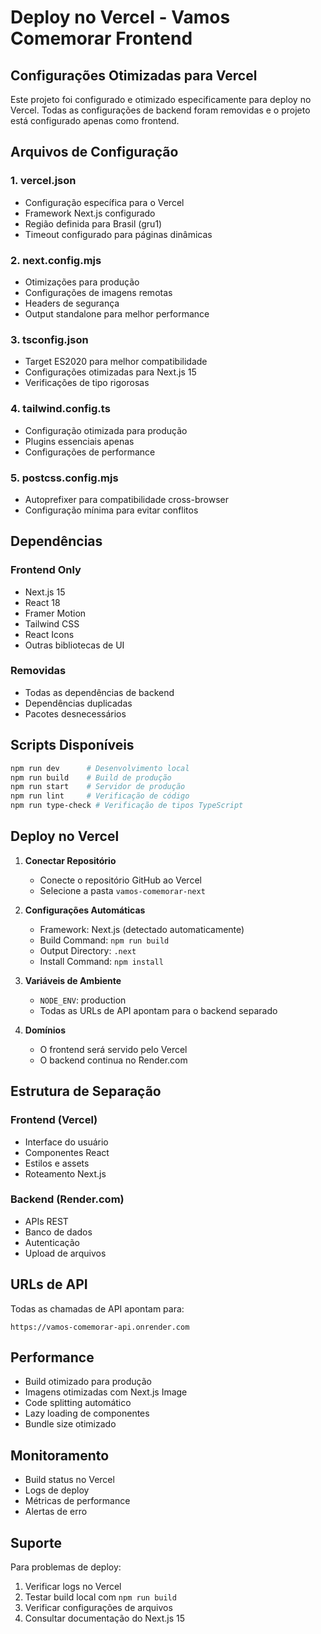 # Deploy no Vercel - Vamos Comemorar Frontend

## Configurações Otimizadas para Vercel

Este projeto foi configurado e otimizado especificamente para deploy no Vercel. Todas as configurações de backend foram removidas e o projeto está configurado apenas como frontend.

## Arquivos de Configuração

### 1. vercel.json
- Configuração específica para o Vercel
- Framework Next.js configurado
- Região definida para Brasil (gru1)
- Timeout configurado para páginas dinâmicas

### 2. next.config.mjs
- Otimizações para produção
- Configurações de imagens remotas
- Headers de segurança
- Output standalone para melhor performance

### 3. tsconfig.json
- Target ES2020 para melhor compatibilidade
- Configurações otimizadas para Next.js 15
- Verificações de tipo rigorosas

### 4. tailwind.config.ts
- Configuração otimizada para produção
- Plugins essenciais apenas
- Configurações de performance

### 5. postcss.config.mjs
- Autoprefixer para compatibilidade cross-browser
- Configuração mínima para evitar conflitos

## Dependências

### Frontend Only
- Next.js 15
- React 18
- Framer Motion
- Tailwind CSS
- React Icons
- Outras bibliotecas de UI

### Removidas
- Todas as dependências de backend
- Dependências duplicadas
- Pacotes desnecessários

## Scripts Disponíveis

```bash
npm run dev      # Desenvolvimento local
npm run build    # Build de produção
npm run start    # Servidor de produção
npm run lint     # Verificação de código
npm run type-check # Verificação de tipos TypeScript
```

## Deploy no Vercel

1. **Conectar Repositório**
   - Conecte o repositório GitHub ao Vercel
   - Selecione a pasta `vamos-comemorar-next`

2. **Configurações Automáticas**
   - Framework: Next.js (detectado automaticamente)
   - Build Command: `npm run build`
   - Output Directory: `.next`
   - Install Command: `npm install`

3. **Variáveis de Ambiente**
   - `NODE_ENV`: production
   - Todas as URLs de API apontam para o backend separado

4. **Domínios**
   - O frontend será servido pelo Vercel
   - O backend continua no Render.com

## Estrutura de Separação

### Frontend (Vercel)
- Interface do usuário
- Componentes React
- Estilos e assets
- Roteamento Next.js

### Backend (Render.com)
- APIs REST
- Banco de dados
- Autenticação
- Upload de arquivos

## URLs de API

Todas as chamadas de API apontam para:
```
https://vamos-comemorar-api.onrender.com
```

## Performance

- Build otimizado para produção
- Imagens otimizadas com Next.js Image
- Code splitting automático
- Lazy loading de componentes
- Bundle size otimizado

## Monitoramento

- Build status no Vercel
- Logs de deploy
- Métricas de performance
- Alertas de erro

## Suporte

Para problemas de deploy:
1. Verificar logs no Vercel
2. Testar build local com `npm run build`
3. Verificar configurações de arquivos
4. Consultar documentação do Next.js 15


















